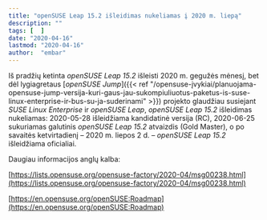 ```yaml
---
title: "openSUSE Leap 15.2 išleidimas nukeliamas į 2020 m. liepą"
description: ""
tags: [  ]
date: "2020-04-16"
lastmod: "2020-04-16"
author:  "embar"
---
```

Iš pradžių ketinta _openSUSE Leap 15.2_ išleisti 2020 m. gegužės mėnesį, bet dėl lygiagretaus [_openSUSE Jump_]({{< ref "/opensuse-įvykiai/planuojama-opensuse-jump-versija-kuri-gaus-jau-sukompiuliuotus-paketus-is-suse-linux-enterprise-ir-bus-su-ja-suderinami" >}}) projekto glaudžiau susiejant _SUSE Linux Enterprise_ ir _openSUSE Leap_, _openSUSE Leap 15.2_ išleidimas nukeliamas: 2020-05-28 išleidžiama kandidatinė versija (RC), 2020-06-25 sukuriamas galutinis _openSUSE Leap 15.2_ atvaizdis (Gold Master), o po savaitės ketvirtadienį – 2020 m. liepos 2 d. – _openSUSE Leap 15.2_ išleidžiama oficialiai.

Daugiau informacijos anglų kalba:

[https://lists.opensuse.org/opensuse-factory/2020-04/msg00238.html](https://lists.opensuse.org/opensuse-factory/2020-04/msg00238.html)

[https://en.opensuse.org/openSUSE:Roadmap](https://en.opensuse.org/openSUSE:Roadmap)
